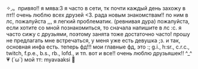 ✧◞。привяо!!  я мява:3 я часто в сети, тк почти каждый день захожу в пт!! очень люблю всех друзей <3. рада новым знакомствам!! по ним в лс, пожалуйста ,,,
я легкий проблематик. (ревнивая дура) пожалуйста, если хотите со мной познакомиться, то сначала напишите в лс :с. я часто сижу с друзьями, поэтому занята тоже достаточно часто! прошу не предлагать мне встречаться, у меня уже есть девушка ;з.
и так, основная инфа есть. теперь фд!!! мои главные фд, это :; g.i., h:sr., c.r.c., twitch, f.p.e., b.s., rb., lofd., и тп. 
вот и все!! очень люблю друзьяшек!! ^_^ 
                💗 (´ω`)
      мой тт: myavaaksi
              🐩
